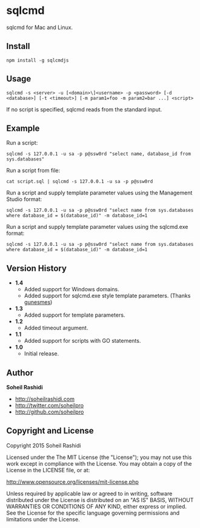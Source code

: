 # sqlcmd
sqlcmd for Mac and Linux.

## Install

```
npm install -g sqlcmdjs
```

## Usage

```
sqlcmd -s <server> -u [<domain>\]<username> -p <password> [-d <database>] [-t <timeout>] [-m param1=foo -m param2=bar ...] <script>
```

If no script is specified, sqlcmd reads from the standard input.

## Example

Run a script:

```
sqlcmd -s 127.0.0.1 -u sa -p p@ssw0rd "select name, database_id from sys.databases"
```

Run a script from file:

```
cat script.sql | sqlcmd -s 127.0.0.1 -u sa -p p@ssw0rd
```

Run a script and supply template parameter values using the Management Studio format:

```
sqlcmd -s 127.0.0.1 -u sa -p p@ssw0rd "select name from sys.databases where database_id = $(database_id)" -m database_id=1
```

Run a script and supply template parameter values using the sqlcmd.exe format:

```
sqlcmd -s 127.0.0.1 -u sa -p p@ssw0rd "select name from sys.databases where database_id = $(database_id)" -m database_id=1
```

## Version History
+ **1.4**
  + Added support for Windows domains.
  + Added support for sqlcmd.exe style template parameters. (Thanks [gunesmes](https://github.com/gunesmes))
+ **1.3**
  + Added support for template parameters.
+ **1.2**
  + Added timeout argument.
+ **1.1**
  + Added support for scripts with GO statements.
+ **1.0**
	+ Initial release.

## Author
**Soheil Rashidi**

+ http://soheilrashidi.com
+ http://twitter.com/soheilpro
+ http://github.com/soheilpro

## Copyright and License
Copyright 2015 Soheil Rashidi

Licensed under the The MIT License (the "License");
you may not use this work except in compliance with the License.
You may obtain a copy of the License in the LICENSE file, or at:

http://www.opensource.org/licenses/mit-license.php

Unless required by applicable law or agreed to in writing, software
distributed under the License is distributed on an "AS IS" BASIS,
WITHOUT WARRANTIES OR CONDITIONS OF ANY KIND, either express or implied.
See the License for the specific language governing permissions and
limitations under the License.
